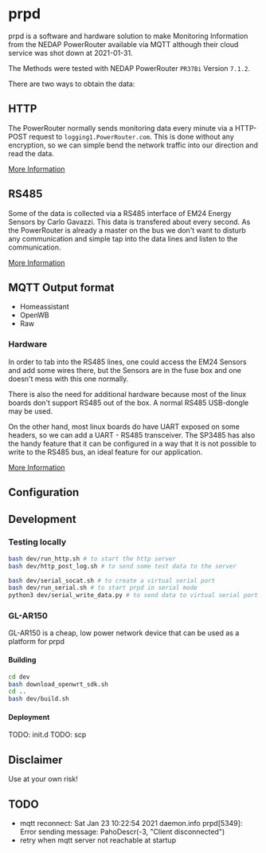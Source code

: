 # prpd

prpd is a software and hardware solution to make Monitoring Information from the
NEDAP PowerRouter available via MQTT although their cloud service was shot down
at 2021-01-31.

The Methods were tested with NEDAP PowerRouter `PR37Bi` Version `7.1.2`.

There are two ways to obtain the data:


## HTTP

The PowerRouter normally sends monitoring data every minute via a HTTP-POST
request to `logging1.PowerRouter.com`. This is done without any encryption, so
we can simple bend the network traffic into our direction and read the data.

[More Information](doc/http.md)

## RS485

Some of the data is collected via a RS485 interface of EM24 Energy Sensors by
Carlo Gavazzi. This data is transfered about every second. As the PowerRouter
is already a master on the bus we don't want to disturb any communication and
simple tap into the data lines and listen to the communication.

[More Information](doc/serial.md)

## MQTT Output format

* Homeassistant
* OpenWB
* Raw

### Hardware

In order to tab into the RS485 lines, one could access the EM24 Sensors and add
some wires there, but the Sensors are in the fuse box and one doesn't mess with
this one normally.

There is also the need for additional hardware because most of the linux boards
don't support RS485 out of the box. A normal RS485 USB-dongle may be used.

On the other hand, most linux boards do have UART exposed on some headers, so
we can add a UART - RS485 transceiver. The SP3485 has also the handy feature
that it can be configured in a way that it is not possible to write to the
RS485 bus, an ideal feature for our application.

[More Information](hardware/README.md)

## Configuration

## Development

### Testing locally

```bash
bash dev/run_http.sh # to start the http server
bash dev/http_post_log.sh # to send some test data to the server

bash dev/serial_socat.sh # to create a virtual serial port
bash dev/run_serial.sh # to start prpd in serial mode
python3 dev/serial_write_data.py # to send data to virtual serial port
```

### GL-AR150

GL-AR150 is a cheap, low power network device that can be used as a platform
for prpd

#### Building

```bash
cd dev
bash download_openwrt_sdk.sh
cd ..
bash dev/build.sh
```
#### Deployment

TODO: init.d
TODO: scp

## Disclaimer

Use at your own risk!

## TODO

* mqtt reconnect: Sat Jan 23 10:22:54 2021 daemon.info prpd[5349]: Error sending message: PahoDescr(-3, "Client disconnected")
* retry when mqtt server not reachable at startup
